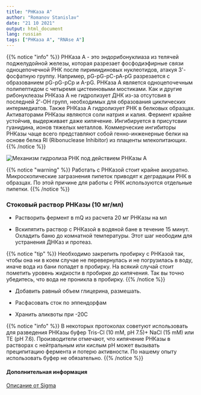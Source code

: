 ```yaml
---
title: "РНКаза А"
author: "Romanov Stanislav"
date: "21 10 2021"
output: html_document
lang: russian
tags: ["РНКаза А", "RNAse A"]
---
```


{{% notice "info" %}}
РНКаза А - это эндорибонуклиаза из телячей поджелудойной железы, которая разрезает фосфодиэфирные связи одноцепочечной РНК после пиримидиновых нуклеотидов, атакуя 3'-фосфатную группу. Например, pG-pG-pC-pA-pG разрезается с образованием pG-pG-pCp и А-pG. РНКаза А является одноцепочечным полипептидом с четыремя цистеиновыми мостиками. Как и другие рибонуклеазы РНКаза А не гидролизует ДНК из-за отсутсвия в последней 2'-OH групп, необходимых для образования циклических интермедиатов. Также РНКаза А гидролизует РНК в белковых образцах. Активаторами РНКазы являются соли натрия и калия. Фермент крайне устойчив, выдерживает даже кипячение. Ингибируется в присутсвии гуанидина, ионов тяжелых металлов. Коммерческие ингибиторы РНКазы чаще всего представляют собой генно-инженерные белки на основе белка RI (Ribonuclease Inhibitor) из плаценты млекопитающих.
{{% /notice %}}

![](https://pubs.rsc.org/image/article/2016/ob/c6ob01163b/c6ob01163b-s1.gif?classes=shadow&width=40pc "Механизм гидролиза РНК под действием РНКазы А")

{{% notice "warning" %}}
Работать с РНКазой стоит крайне аккуратно. Микроскопические загразнения пипеток приводят к деградации РНК в образцах. По этой причине для работы с РНК используются отдельные пипетки.
{{% /notice %}}

### Стоковый раствор РНКазы (10 мг/мл)

-   Растворить фермент в mQ из расчета 20 мг РНКазы на мл

-   Вскипятить раствор с РНКазой в водяной бане в течение 15 минут. Охладить баню до комнатной температуры. Этот шаг неободим для устранения ДНКаз и протеаз.

{{% notice "tip" %}}
Необходимо закрепить пробирку с РНКазой так, чтобы она ни в коем случае не перевернулась и не погрузилась в воду, иначе вода из бани попадет в пробирку. На всякий случай стоит пометить уровень жидкости в пробирке до кипячения. Так вы точно убедитесь, что вода не проникла в пробирку.
{{% /notice %}}

-   Добавить равный объем глицерина, размешать.

-   Расфасовать сток по эппендорфам

-   Хранить аликвоты при -20С

{{% notice "info" %}}
В некоторых протоколах советуют использовать для разведения РНКазы буфер Tris-Cl (10 mM, pH 7.5)+ NaCl (15 mM) или TE (pH 7.6). Производители отмечают, что кипячение РНКазы в растворах с нейтральным или кислым pH может вызывать преципитацию фермента и потерю активности. По нашему опыту использовать буфер не обязательно.
{{% /notice %}}

#### Дополнительная информация

[Описание от Sigma](https://www.sigmaaldrich.com/deepweb/assets/sigmaaldrich/product/documents/495/277/r6513dat.pdf)
